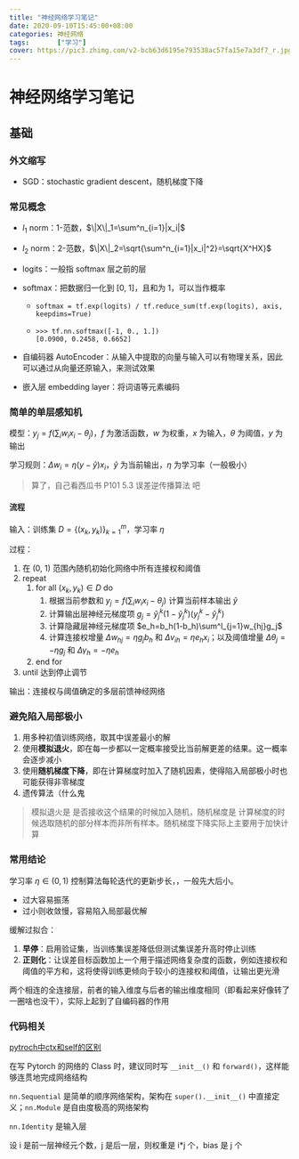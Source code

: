```yaml
---
title: "神经网络学习笔记"
date: 2020-09-10T15:45:00+08:00
categories: 神经网络
tags:		["学习"]
cover: https://pic3.zhimg.com/v2-bcb63d6195e793538ac57fa15e7a3df7_r.jpg
---
```


# 神经网络学习笔记

## 基础

### 外文缩写

- SGD：stochastic gradient descent，随机梯度下降

### 常见概念

- $l_1$ norm：1-范数，$\|X\|_1=\sum^n_{i=1}|x_i|$
- $l_2$ norm：2-范数，$\|X\|_2=\sqrt{\sum^n_{i=1}|x_i|^2}=\sqrt{X^HX}$
- logits：一般指 softmax 层之前的层
- softmax：把数据归一化到 [0, 1]，且和为 1，可以当作概率
  - `softmax = tf.exp(logits) / tf.reduce_sum(tf.exp(logits), axis, keepdims=True)`
  - ```
    >>> tf.nn.softmax([-1, 0., 1.])
    [0.0900, 0.2458, 0.6652]
    ```

- 自编码器 AutoEncoder：从输入中提取的向量与输入可以有物理关系，因此可以通过从向量还原输入，来测试效果
- 嵌入层 embedding layer：将词语等元素编码


### 简单的单层感知机

模型：$y_j=f(\sum_iw_ix_i-\theta_j)$，$f$ 为激活函数，$w$ 为权重，$x$ 为输入，$\theta$ 为阈值，$y$ 为输出

学习规则：$\Delta{w_i}=\eta(y-\hat{y})x_i$，$\hat{y}$ 为当前输出，$\eta$ 为学习率（一般极小）

> 算了，自己看西瓜书 P101 5.3 误差逆传播算法 吧

#### 流程

输入：训练集 $D=\{(x_k,y_k)\}^m_{k=1}$，学习率 $\eta$

过程：
1. 在 (0, 1) 范围內随机初始化网络中所有连接权和阈值
2. repeat
   1. for all $(x_k,y_k)\in{D}$ do
      1. 根据当前参数和 $y_j=f(\sum_iw_ix_i-\theta_j)$ 计算当前样本输出 $\hat{y}$
      2. 计算输出层神经元梯度项 $g_j=\hat{y}^k_j(1-\hat{y}^k_j)(y^k_j-\hat{y}^k_j)$
      3. 计算隐藏层神经元梯度项 $e_h=b_h(1-b_h)\sum^l_{j=1}w_{hj}g_j$
      4. 计算连接权增量 $\Delta{w_{hj}}=\eta{g_j}b_h$ 和 $\Delta{v_{ih}}=\eta{e_h}x_i$；以及阈值增量 $\Delta{\theta_j}=-\eta{g_j}$ 和 $\Delta{\gamma_h}=-\eta{e_h}$
   2. end for
3. until 达到停止调节

输出：连接权与阈值确定的多层前馈神经网络

### 避免陷入局部极小

1. 用多种初值训练网络，取其中误差最小的解
2. 使用**模拟退火**，即在每一步都以一定概率接受比当前解更差的结果。这一概率会逐步减小
3. 使用**随机梯度下降**，即在计算梯度时加入了随机因素，使得陷入局部极小时也可能获得非零梯度
4. 遗传算法（什么鬼

> 模拟退火是 是否接收这个结果的时候加入随机，随机梯度是 计算梯度的时候选取随机的部分样本而非所有样本。随机梯度下降实际上主要用于加快计算

### 常用结论

学习率 $\eta\in(0,1)$ 控制算法每轮迭代的更新步长，，一般先大后小。
- 过大容易振荡
- 过小则收敛慢，容易陷入局部最优解

缓解过拟合：
1. **早停**：启用验证集，当训练集误差降低但测试集误差升高时停止训练
2. **正则化**：让误差目标函数加上一个用于描述网络复杂度的函数，例如连接权和阈值的平方和，这将使得训练更倾向于较小的连接权和阈值，让输出更光滑

两个相连的全连接层，前者的输入维度与后者的输出维度相同（即看起来好像转了一圈啥也没干），实际上起到了自编码器的作用

### 代码相关

[pytroch中ctx和self的区别](https://blog.csdn.net/littlehaes/article/details/103828130)

在写 Pytorch 的网络的 Class 时，建议同时写 `__init__()` 和 `forward()`，这样能够连贯地完成网络结构

`nn.Sequential` 是简单的顺序网络架构，架构在 `super().__init__()`  中直接定义；`nn.Module` 是自由度极高的网络架构

`nn.Identity` 是输入层


设 i 是前一层神经元个数，j 是后一层，则权重是 i*j 个，bias 是 j 个
